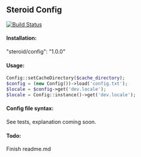 ## Steroid Config
[![Build Status](https://travis-ci.org/ZacharieBaptiste/SteroidConfig.svg?branch=master)](https://travis-ci.org/ZacharieBaptiste/SteroidConfig)

#### Installation:
"steroid/config": "1.0.0"

#### Usage:
```php
Config::setCacheDirectory($cache_directory);
$config = (new Config())->load('config.txt');
$locale = $config->get('dev.locale');
$locale = Config::instance()->get('dev.locale');
```

#### Config file syntax:
See tests, explanation coming soon.

#### Todo:
Finish readme.md
